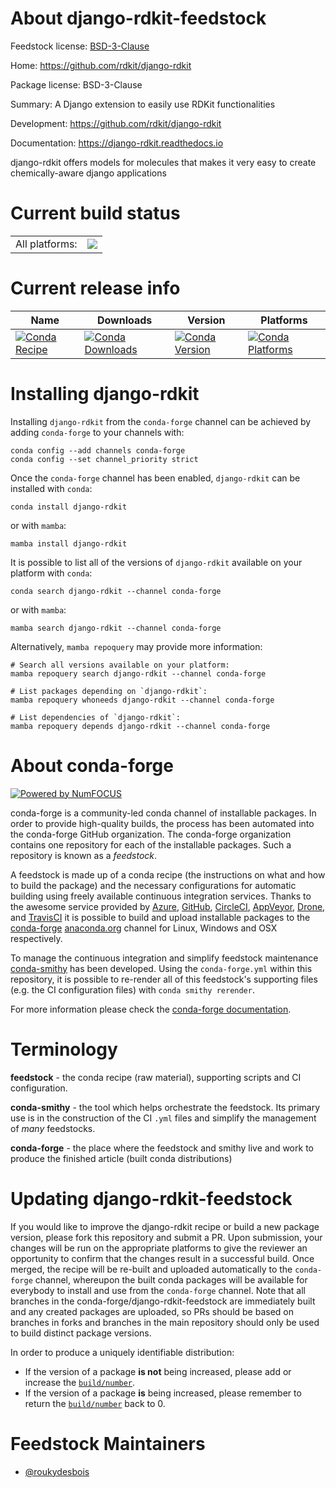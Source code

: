About django-rdkit-feedstock
============================

Feedstock license: [BSD-3-Clause](https://github.com/conda-forge/django-rdkit-feedstock/blob/main/LICENSE.txt)

Home: https://github.com/rdkit/django-rdkit

Package license: BSD-3-Clause

Summary: A Django extension to easily use RDKit functionalities

Development: https://github.com/rdkit/django-rdkit

Documentation: https://django-rdkit.readthedocs.io

django-rdkit offers models for molecules that makes it very easy to create chemically-aware django applications


Current build status
====================


<table><tr><td>All platforms:</td>
    <td>
      <a href="https://dev.azure.com/conda-forge/feedstock-builds/_build/latest?definitionId=11113&branchName=main">
        <img src="https://dev.azure.com/conda-forge/feedstock-builds/_apis/build/status/django-rdkit-feedstock?branchName=main">
      </a>
    </td>
  </tr>
</table>

Current release info
====================

| Name | Downloads | Version | Platforms |
| --- | --- | --- | --- |
| [![Conda Recipe](https://img.shields.io/badge/recipe-django--rdkit-green.svg)](https://anaconda.org/conda-forge/django-rdkit) | [![Conda Downloads](https://img.shields.io/conda/dn/conda-forge/django-rdkit.svg)](https://anaconda.org/conda-forge/django-rdkit) | [![Conda Version](https://img.shields.io/conda/vn/conda-forge/django-rdkit.svg)](https://anaconda.org/conda-forge/django-rdkit) | [![Conda Platforms](https://img.shields.io/conda/pn/conda-forge/django-rdkit.svg)](https://anaconda.org/conda-forge/django-rdkit) |

Installing django-rdkit
=======================

Installing `django-rdkit` from the `conda-forge` channel can be achieved by adding `conda-forge` to your channels with:

```
conda config --add channels conda-forge
conda config --set channel_priority strict
```

Once the `conda-forge` channel has been enabled, `django-rdkit` can be installed with `conda`:

```
conda install django-rdkit
```

or with `mamba`:

```
mamba install django-rdkit
```

It is possible to list all of the versions of `django-rdkit` available on your platform with `conda`:

```
conda search django-rdkit --channel conda-forge
```

or with `mamba`:

```
mamba search django-rdkit --channel conda-forge
```

Alternatively, `mamba repoquery` may provide more information:

```
# Search all versions available on your platform:
mamba repoquery search django-rdkit --channel conda-forge

# List packages depending on `django-rdkit`:
mamba repoquery whoneeds django-rdkit --channel conda-forge

# List dependencies of `django-rdkit`:
mamba repoquery depends django-rdkit --channel conda-forge
```


About conda-forge
=================

[![Powered by
NumFOCUS](https://img.shields.io/badge/powered%20by-NumFOCUS-orange.svg?style=flat&colorA=E1523D&colorB=007D8A)](https://numfocus.org)

conda-forge is a community-led conda channel of installable packages.
In order to provide high-quality builds, the process has been automated into the
conda-forge GitHub organization. The conda-forge organization contains one repository
for each of the installable packages. Such a repository is known as a *feedstock*.

A feedstock is made up of a conda recipe (the instructions on what and how to build
the package) and the necessary configurations for automatic building using freely
available continuous integration services. Thanks to the awesome service provided by
[Azure](https://azure.microsoft.com/en-us/services/devops/), [GitHub](https://github.com/),
[CircleCI](https://circleci.com/), [AppVeyor](https://www.appveyor.com/),
[Drone](https://cloud.drone.io/welcome), and [TravisCI](https://travis-ci.com/)
it is possible to build and upload installable packages to the
[conda-forge](https://anaconda.org/conda-forge) [anaconda.org](https://anaconda.org/)
channel for Linux, Windows and OSX respectively.

To manage the continuous integration and simplify feedstock maintenance
[conda-smithy](https://github.com/conda-forge/conda-smithy) has been developed.
Using the ``conda-forge.yml`` within this repository, it is possible to re-render all of
this feedstock's supporting files (e.g. the CI configuration files) with ``conda smithy rerender``.

For more information please check the [conda-forge documentation](https://conda-forge.org/docs/).

Terminology
===========

**feedstock** - the conda recipe (raw material), supporting scripts and CI configuration.

**conda-smithy** - the tool which helps orchestrate the feedstock.
                   Its primary use is in the construction of the CI ``.yml`` files
                   and simplify the management of *many* feedstocks.

**conda-forge** - the place where the feedstock and smithy live and work to
                  produce the finished article (built conda distributions)


Updating django-rdkit-feedstock
===============================

If you would like to improve the django-rdkit recipe or build a new
package version, please fork this repository and submit a PR. Upon submission,
your changes will be run on the appropriate platforms to give the reviewer an
opportunity to confirm that the changes result in a successful build. Once
merged, the recipe will be re-built and uploaded automatically to the
`conda-forge` channel, whereupon the built conda packages will be available for
everybody to install and use from the `conda-forge` channel.
Note that all branches in the conda-forge/django-rdkit-feedstock are
immediately built and any created packages are uploaded, so PRs should be based
on branches in forks and branches in the main repository should only be used to
build distinct package versions.

In order to produce a uniquely identifiable distribution:
 * If the version of a package **is not** being increased, please add or increase
   the [``build/number``](https://docs.conda.io/projects/conda-build/en/latest/resources/define-metadata.html#build-number-and-string).
 * If the version of a package **is** being increased, please remember to return
   the [``build/number``](https://docs.conda.io/projects/conda-build/en/latest/resources/define-metadata.html#build-number-and-string)
   back to 0.

Feedstock Maintainers
=====================

* [@roukydesbois](https://github.com/roukydesbois/)

